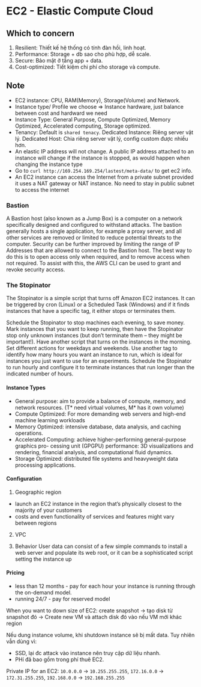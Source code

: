 # EC2 - Elastic Compute Cloud

## Which to concern
1. Resilient: Thiết kế hệ thống có tính đàn hồi, linh hoạt.
2. Performance: Storage + db sao cho phù hợp, dễ scale.
3. Secure: Bảo mật ở tầng app + data.
4. Cost-optimized: Tiết kiệm chi phí cho storage và compute.

## Note
* EC2 instance: CPU, RAM(Memory), Storage(Volume) and Network.
* Instance type/ Profile we choose => Instance hardware, just balance between cost and hardward we need
* Instance Type: General Purpose, Compute Optimized, Memory Optimized, Accelerated computing, Storage optimized.
* Tenancy: Default is `shared tenacy`. Dedicated Instance:  Riêng server vật lý.
    Dedicated Host: Chia riêng server vật lý, config custom được nhiều hơn.
* An elastic IP address will not change. A public IP address attached to an instance will change if the instance is stopped, as would happen when changing the instance type
* Go to `curl http://169.254.169.254/lastest/meta-data/` to get ec2 info.
* An EC2 instance can access the Internet from a private subnet provided it uses a NAT gateway or NAT instance. No need to stay in public subnet to access the internet

### Bastion
A Bastion host (also known as a Jump Box) is a computer on a network specifically designed and configured to withstand attacks. The bastion generally hosts a single application, for example a proxy server, and all other services are removed or limited to reduce potential threats to the computer.
Security can be further improved by limiting the range of IP Addresses that are allowed to connect to the Bastion host. The best way to do this is to open access only when required, and to remove access when not required. To assist with this, the AWS CLI can be used to grant and revoke security access.

### The Stopinator

The Stopinator is a simple script that turns off Amazon EC2 instances. It can be triggered by cron (Linux) or a Scheduled Task (Windows) and if it finds instances that have a specific tag, it either stops or terminates them.

Schedule the Stopinator to stop machines each evening, to save money.
Mark instances that you want to keep running, then have the Stopinator stop only unknown instances (but don’t terminate them – they might be important!).
Have another script that turns on the instances in the morning.
Set different actions for weekdays and weekends.
Use another tag to identify how many hours you want an instance to run, which is ideal for instances you just want to use for an experiments. Schedule the Stopinator to run hourly and configure it to terminate instances that run longer than the indicated number of hours.

#### Instance Types

* General purpose: aim to provide a balance of compute, memory, and network resources. (T* need virtual volumes, M* has it own volume)
* Compute Optimized: For more demanding web servers and high-end machine learning workloads
* Memory Optimized: intensive database, data analysis, and caching operations.
* Accelerated Computing: achieve higher-performing general-purpose graphics
        pro- cessing unit (GPGPU) performance: 3D visualizations and rendering, financial analysis, and computational fluid dynamics.
* Storage Optimized: distributed file systems and heavyweight data processing applications.

#### Configuration
1. Geographic region
- launch an EC2 instance in the region that’s physically closest to the majority of your customers
- costs and even functionality of services and features might vary between regions
2. VPC

4. Behavior
User data can consist of a few simple commands to install a web server and populate its web root, or it can be a sophisticated script setting the instance up

#### Pricing
 * less than 12 months - pay for each hour your instance is running through the on-demand model.
 * running 24/7 - pay for reserved model

When you want to down size of EC2:
create snapshot -> tạo disk từ snapshot đó -> Create new VM và attach disk đó vào nếu VM mới khác region


Nếu dung instance volume, khi shutdown instance sẽ bị mất data. Tuy nhiên vẫn
dùng vì:
+ SSD, lại đc attack vào instance nên truy cập dữ liệu nhanh.
+ PHí đã bao gồm trong phí thuê EC2.


Private IP for an EC2: `10.0.0.0` -> `10.255.255.255`, `172.16.0.0` -> `172.31.255.255`, `192.168.0.0` -> `192.168.255.255`
